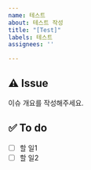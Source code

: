 ```yaml
---
name: 테스트
about: 테스트 작성
title: "[Test]"
labels: 테스트
assignees: ''

---
```


## ⚠️ Issue
이슈 개요를 작성해주세요.

## ✅ To do
- [ ] 할 일1
- [ ] 할 일2
